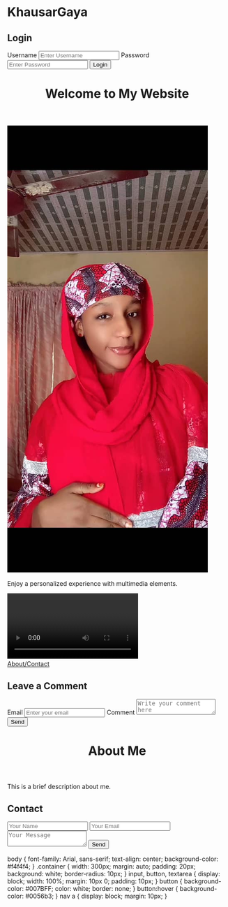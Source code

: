 # KhausarGaya
<!DOCTYPE html>
<html lang="en">
<head>
    <meta charset="UTF-8">
    <meta name="viewport" content="width=device-width, initial-scale=1.0">
    <title>Personalized Website</title>
    <link rel="stylesheet" href="styles.css">
</head>
<body>
    <div class="container">
        <h2>Login</h2>
        <form id="loginForm">
            <label for="username">Username</label>
            <input type="text" id="username" placeholder="Enter Username" required>
            <label for="password">Password</label>
            <input type="password" id="password" placeholder="Enter Password" required>
            <button type="submit">Login</button>
        </form>
    </div>
        <script>
        document.getElementById('loginForm').addEventListener('submit', function(event) {
            event.preventDefault();
            window.location.href = 'main.html';
        });
    </script>
</body>
</html>

<!-- Main Page (main.html) -->
<!DOCTYPE html>
<html lang="en">
<head>
    <meta charset="UTF-8">
    <meta name="viewport" content="width=device-width, initial-scale=1.0">
    <title>Main Page</title>
    <link rel="stylesheet" href="styles.css">
</head>
<body>
    <header>
        <h1>Welcome to My Website</h1>
    </header>
    <section>
        <img src="WhatsApp Image 2025-02-27 at 4.55.38 AM.jpeg" alt="Profile Image">
        <p>Enjoy a personalized experience with multimedia elements.</p>
        <video controls>
            <source src="WhatsApp Video 2025-02-27 at 4.57.03 AM.mp4" type="video/mp4">
            Your browser does not support the video tag.
        </video>
    </section>
    <nav>
        <a href="about.html">About/Contact</a>
    </nav>
        <section>
        <h2>Leave a Comment</h2>
        <form>
            <label for="email">Email</label>
            <input type="email" id="email" placeholder="Enter your email" required>
            <label for="comment">Comment</label>
            <textarea id="comment" placeholder="Write your comment here" required></textarea>
            <button type="submit">Send</button>
        </form>
    </section>
</body>
</html>

<!-- About/Contact Page (about.html) -->
<!DOCTYPE html>
<html lang="en">
<head>
    <meta charset="UTF-8">
    <meta name="viewport" content="width=device-width, initial-scale=1.0">
    <title>About & Contact</title>
    <link rel="stylesheet" href="styles.css">
</head>
<body>
    <header>
        <h1>About Me</h1>
    </header>
    <section>
        <p>This is a brief description about me.</p>
    </section>
    <h2>Contact</h2>
    <form>
        <input type="text" placeholder="Your Name" required>
        <input type="email" placeholder="Your Email" required>
        <textarea placeholder="Your Message" required></textarea>
        <button type="submit">Send</button>
    </form>
</body>
</html>

<!-- CSS File (styles.css) -->
body {
    font-family: Arial, sans-serif;
    text-align: center;
    background-color: #f4f4f4;
}
.container {
    width: 300px;
    margin: auto;
    padding: 20px;
    background: white;
    border-radius: 10px;
}
input, button, textarea {
    display: block;
    width: 100%;
    margin: 10px 0;
    padding: 10px;
}
button {
    background-color: #007BFF;
    color: white;
    border: none;
}
button:hover {
    background-color: #0056b3;
}
nav a {
    display: block;
    margin: 10px;
}
